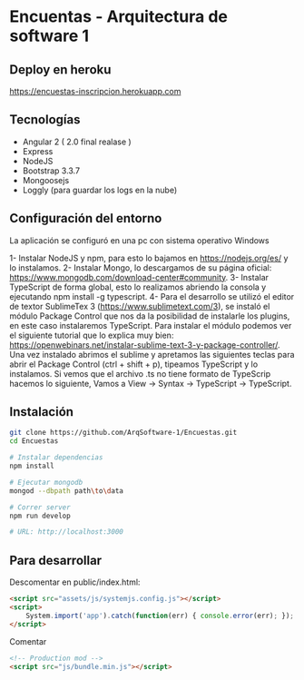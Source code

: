 # Encuentas - Arquitectura de software 1

## Deploy en heroku

https://encuestas-inscripcion.herokuapp.com

## Tecnologías

- Angular 2 ( 2.0 final realase )
- Express
- NodeJS
- Bootstrap 3.3.7
- Mongoosejs
- Loggly (para guardar los logs en la nube)

## Configuración del entorno

La aplicación se configuró en una pc con sistema operativo Windows

1- Instalar NodeJS y npm, para esto lo bajamos en https://nodejs.org/es/ y lo instalamos.
2- Instalar Mongo, lo descargamos de su página oficial: https://www.mongodb.com/download-center#community.
3- Instalar TypeScript de forma global, esto lo realizamos abriendo la consola y ejecutando npm install -g typescript.
4- Para el desarrollo se utilizó el editor de textor SublimeTex 3 (https://www.sublimetext.com/3), se instaló el módulo Package Control que nos da la posibilidad de instalarle los plugins, en este caso instalaremos TypeScript.
Para instalar el módulo podemos ver el siguiente tutorial que lo explica muy bien: https://openwebinars.net/instalar-sublime-text-3-y-package-controller/. Una vez instalado abrimos el sublime y apretamos las siguientes teclas para abrir el Package Control (ctrl + shift + p), tipeamos TypeScript y lo instalamos. Si vemos que el archivo .ts no tiene formato de TypeScrip hacemos lo siguiente, Vamos a View -> Syntax -> TypeScript -> TypeScript.

## Instalación
```bash
git clone https://github.com/ArqSoftware-1/Encuestas.git
cd Encuestas

# Instalar dependencias
npm install

# Ejecutar mongodb
mongod --dbpath path\to\data

# Correr server
npm run develop

# URL: http://localhost:3000
```

## Para desarrollar
Descomentar en public/index.html:

```html
<script src="assets/js/systemjs.config.js"></script>
<script>
    System.import('app').catch(function(err) { console.error(err); });
</script>
```

Comentar
```html
<!-- Production mod -->
<script src="js/bundle.min.js"></script>
```
